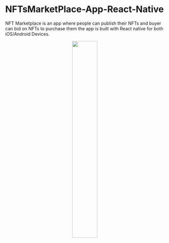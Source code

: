 # NFTsMarketPlace-App-React-Native
NFT Marketplace is an app where people can publish their NFTs and buyer can bid on NFTs to purchase them the app is built with React native for both iOS/Android Devices.

<p align="center">
 <img src="https://user-images.githubusercontent.com/93969890/162281098-7bb485fa-ba8c-42c5-91f0-2811b436de75.png" width="40%">
</p>

